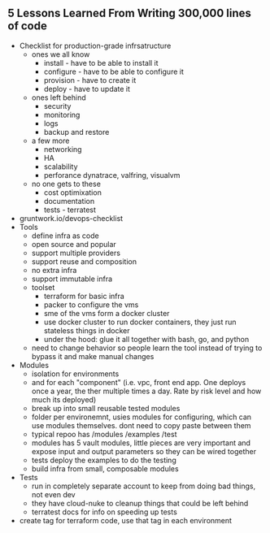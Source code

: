 5 Lessons Learned From Writing 300,000 lines of code
---
* Checklist for production-grade infrsatructure
  * ones we all know
    * install - have to be able to install it
    * configure - have to be able to configure it
    * provision - have to create it
    * deploy - have to update it
  * ones left behind
    * security
    * monitoring
    * logs
    * backup and restore
  * a few more
    * networking
    * HA
    * scalability
    * perforance  dynatrace, valfring, visualvm
  * no one gets to these
    * cost optimixation
    * documentation
    * tests - terratest
* gruntwork.io/devops-checklist
* Tools
  * define infra as code
  * open source and popular
  * support multiple providers
  * support reuse and composition
  * no extra infra
  * support immutable infra
  * toolset
    * terraform for basic infra
    * packer to configure the vms
    * sme of the vms form a docker cluster
    * use docker cluster to run docker containers, they just run stateless things in docker
    * under the hood: glue it all together with bash, go, and python
  * need to change behavior so people learn the tool instead of trying to bypass it and make manual changes
* Modules
  * isolation for environments
  * and for each "component" (i.e. vpc, front end app.  One deploys once a year, the ther multiple times a day.  Rate by risk level and how much its deployed)
  * break up into small reusable tested modules
  * folder per environemnt, usies modules for configuring, which can use modules themselves.  dont need to copy paste between them
  * typical repoo has /modules /examples /test
  * modules has 5 vault modules, little pieces are very important and expose input and output parameters so they can be wired together
  * tests deploy the examples to do the testing
  * build infra from small, composable modules
* Tests
  * run in completely separate account to keep from doing bad things, not even dev
  * they have cloud-nuke to cleanup things that could be left behind
  * terratest docs for info on speeding up tests
* create tag for terraform code, use that tag in each environment
